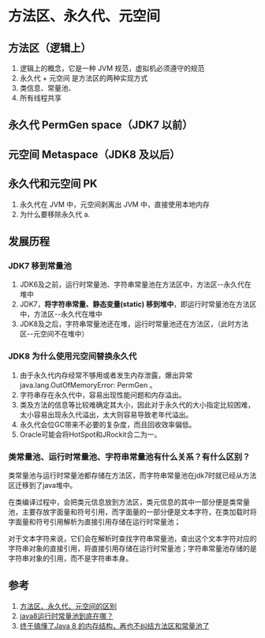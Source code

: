 # 方法区、永久代、元空间

## 方法区（逻辑上）

1. 逻辑上的概念，它是一种 JVM 规范，虚拟机必须遵守的规范
2. 永久代 + 元空间 是方法区的两种实现方式
3. 类信息、常量池、
4. 所有线程共享

## 永久代 PermGen space（JDK7 以前）

## 元空间 Metaspace（JDK8 及以后）

## 永久代和元空间 PK

1. 永久代在 JVM 中，元空间剥离出 JVM 中，直接使用本地内存
2. 为什么要移除永久代
   a. 

## 发展历程

### JDK7 移到常量池

1. JDK6及之前，运行时常量池、字符串常量池在方法区中，方法区--永久代在堆中
2. JDK7，**将字符串常量、静态变量(static) 移到堆中**，即运行时常量池在方法区中，方法区--永久代在堆中
3. JDK8及之后，字符串常量池还在堆，运行时常量池还在方法区，（此时方法区--元空间不在堆中）

### JDK8 为什么使用元空间替换永久代

1. 由于永久代内存经常不够用或者发生内存泄露，爆出异常 java.lang.OutOfMemoryError: PermGen 。
2. 字符串存在永久代中，容易出现性能问题和内存溢出。
3. 类及方法的信息等比较难确定其大小，因此对于永久代的大小指定比较困难，太小容易出现永久代溢出，太大则容易导致老年代溢出。
4. 永久代会位GC带来不必要的复杂度，而且回收效率偏低。
5. Oracle可能会将HotSpot和JRockit合二为一。
   

### **类常量池、运行时常量池、字符串常量池有什么关系？有什么区别？**

类常量池与运行时常量池都存储在方法区，而字符串常量池在jdk7时就已经从方法区迁移到了java堆中。

在类编译过程中，会把类元信息放到方法区，类元信息的其中一部分便是类常量池，主要存放字面量和符号引用，而字面量的一部分便是文本字符，在类加载时将字面量和符号引用解析为直接引用存储在运行时常量池；

对于文本字符来说，它们会在解析时查找字符串常量池，查出这个文本字符对应的字符串对象的直接引用，将直接引用存储在运行时常量池；字符串常量池存储的是字符串对象的引用，而不是字符串本身。



## 参考

1. [方法区、永久代、元空间的区别](https://blog.csdn.net/qq_38262266/article/details/107208357?ivk_sa=1025922q)
2. [java8运行时常量池到底在哪？](https://www.zhihu.com/question/377418017/answer/1062033254?utm_source=wechat_session&utm_medium=social&utm_oi=906889565585944576&utm_content=group3_Answer&utm_campaign=shareopn)
3. [终于搞懂了Java 8 的内存结构，再也不纠结方法区和常量池了](https://zhuanlan.zhihu.com/p/428694393?utm_source=wechat_session&utm_medium=social&utm_oi=906889565585944576&utm_campaign=shareopn)